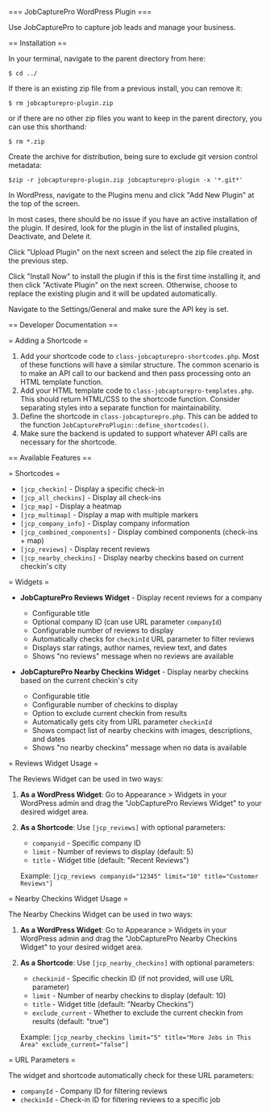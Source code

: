 === JobCapturePro WordPress Plugin ===

Use JobCapturePro to capture job leads and manage your business.

== Installation ==

In your terminal, navigate to the parent directory from here:

`$ cd ../`

If there is an existing zip file from a previous install, you can remove it:

`$ rm jobcapturepro-plugin.zip`

or if there are no other zip files you want to keep in the parent directory, you can use this shorthand:

`$ rm *.zip`

Create the archive for distribution, being sure to exclude git version control metadata:

`$zip -r jobcapturepro-plugin.zip jobcapturepro-plugin -x '*.git*'`

In WordPress, navigate to the Plugins menu and click "Add New Plugin" at the top of the screen.

In most cases, there should be no issue if you have an active installation of the plugin. If desired, look for the plugin in the list of installed plugins, Deactivate, and Delete it.

Click "Upload Plugin" on the next screen and select the zip file created in the previous step.

Click "Install Now" to install the plugin if this is the first time installing it, and then click "Activate Plugin" on the next screen. Otherwise, choose to replace the existing plugin and it will be updated automatically.

Navigate to the Settings/General and make sure the API key is set.

== Developer Documentation ==

= Adding a Shortcode =

1. Add your shortcode code to `class-jobcapturepro-shortcodes.php`. Most of these functions will have a similar structure. The common scenario is to make an API call to our backend and then pass processing onto an HTML template function.
2. Add your HTML template code to `class-jobcapturepro-templates.php`. This should return HTML/CSS to the shortcode function. Consider separating styles into a separate function for maintainability.
3. Define the shortcode in `class-jobcapturepro.php`. This can be added to the function `JobCaptureProPlugin::define_shortcodes()`.
4. Make sure the backend is updated to support whatever API calls are necessary for the shortcode.

== Available Features ==

= Shortcodes =

* `[jcp_checkin]` - Display a specific check-in
* `[jcp_all_checkins]` - Display all check-ins
* `[jcp_map]` - Display a heatmap
* `[jcp_multimap]` - Display a map with multiple markers
* `[jcp_company_info]` - Display company information
* `[jcp_combined_components]` - Display combined components (check-ins + map)
* `[jcp_reviews]` - Display recent reviews
* `[jcp_nearby_checkins]` - Display nearby checkins based on current checkin's city

= Widgets =

* **JobCapturePro Reviews Widget** - Display recent reviews for a company
  - Configurable title
  - Optional company ID (can use URL parameter `companyId`)
  - Configurable number of reviews to display
  - Automatically checks for `checkinId` URL parameter to filter reviews
  - Displays star ratings, author names, review text, and dates
  - Shows "no reviews" message when no reviews are available

* **JobCapturePro Nearby Checkins Widget** - Display nearby checkins based on the current checkin's city
  - Configurable title
  - Configurable number of checkins to display
  - Option to exclude current checkin from results
  - Automatically gets city from URL parameter `checkinId`
  - Shows compact list of nearby checkins with images, descriptions, and dates
  - Shows "no nearby checkins" message when no data is available

= Reviews Widget Usage =

The Reviews Widget can be used in two ways:

1. **As a WordPress Widget**: Go to Appearance > Widgets in your WordPress admin and drag the "JobCapturePro Reviews Widget" to your desired widget area.

2. **As a Shortcode**: Use `[jcp_reviews]` with optional parameters:
   - `companyid` - Specific company ID
   - `limit` - Number of reviews to display (default: 5)
   - `title` - Widget title (default: "Recent Reviews")

   Example: `[jcp_reviews companyid="12345" limit="10" title="Customer Reviews"]`

= Nearby Checkins Widget Usage =

The Nearby Checkins Widget can be used in two ways:

1. **As a WordPress Widget**: Go to Appearance > Widgets in your WordPress admin and drag the "JobCapturePro Nearby Checkins Widget" to your desired widget area.

2. **As a Shortcode**: Use `[jcp_nearby_checkins]` with optional parameters:
   - `checkinid` - Specific checkin ID (if not provided, will use URL parameter)
   - `limit` - Number of nearby checkins to display (default: 10)
   - `title` - Widget title (default: "Nearby Checkins")
   - `exclude_current` - Whether to exclude the current checkin from results (default: "true")

   Example: `[jcp_nearby_checkins limit="5" title="More Jobs in This Area" exclude_current="false"]`

= URL Parameters =

The widget and shortcode automatically check for these URL parameters:
- `companyId` - Company ID for filtering reviews
- `checkinId` - Check-in ID for filtering reviews to a specific job
